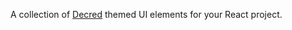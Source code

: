 A collection of <a
  href="https://decred.org/"
  rel="noopener noreferrer"
  target="_blank">Decred</a> themed
UI elements for your React project.
